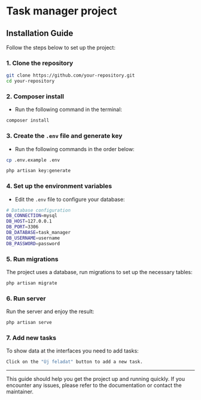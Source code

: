 # Task manager project

## Installation Guide

Follow the steps below to set up the project:

### 1. Clone the repository

```bash
git clone https://github.com/your-repository.git
cd your-repository
```

### 2. Composer install

- Run the following command in the terminal:

```bash
composer install
```

### 3. Create the `.env` file and generate key

- Run the following commands in the order below:

```bash
cp .env.example .env

php artisan key:generate
```

### 4. Set up the environment variables

- Edit the `.env` file to configure your database:

```bash
# Database configuration
DB_CONNECTION=mysql
DB_HOST=127.0.0.1
DB_PORT=3306
DB_DATABASE=task_manager
DB_USERNAME=username
DB_PASSWORD=password
```

### 5. Run migrations

The project uses a database, run migrations to set up the necessary tables:

```bash
php artisan migrate
```

### 6. Run server

Run the server and enjoy the result:

```bash
php artisan serve
```

### 7. Add new tasks

To show data at the interfaces you need to add tasks:

```bash
Click on the "Új feladat" button to add a new task.
```

---

This guide should help you get the project up and running quickly. If you encounter any issues, please refer to the documentation or contact the maintainer.